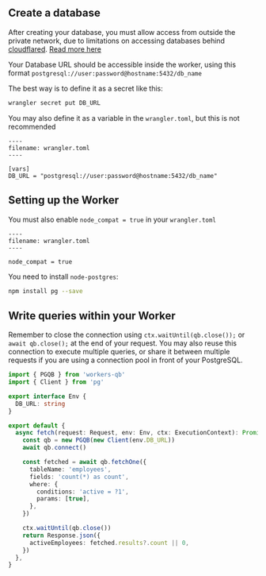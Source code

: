## Create a database

After creating your database, you must allow access from outside the private network, due to limitations on accessing
databases behind [cloudflared](https://developers.cloudflare.com/cloudflare-one/connections/connect-apps/).
[Read more here](https://developers.cloudflare.com/workers/databases/connect-to-postgres/#access-control)

Your Database URL should be accessible inside the worker, using this format
`postgresql://user:password@hostname:5432/db_name`

The best way is to define it as a secret like this:

```bash
wrangler secret put DB_URL
```

You may also define it as a variable in the `wrangler.toml`, but this is not recommended

```
----
filename: wrangler.toml
----

[vars]
DB_URL = "postgresql://user:password@hostname:5432/db_name"
```

## Setting up the Worker

You must also enable `node_compat = true` in your `wrangler.toml`

```
----
filename: wrangler.toml
----

node_compat = true
```

You need to install `node-postgres`:

```bash
npm install pg --save
```

## Write queries within your Worker

Remember to close the connection using `ctx.waitUntil(qb.close());` or `await qb.close();` at the end of your request.
You may also reuse this connection to execute multiple queries, or share it between multiple requests if you are using
a connection pool in front of your PostgreSQL.

```ts
import { PGQB } from 'workers-qb'
import { Client } from 'pg'

export interface Env {
  DB_URL: string
}

export default {
  async fetch(request: Request, env: Env, ctx: ExecutionContext): Promise<Response> {
    const qb = new PGQB(new Client(env.DB_URL))
    await qb.connect()

    const fetched = await qb.fetchOne({
      tableName: 'employees',
      fields: 'count(*) as count',
      where: {
        conditions: 'active = ?1',
        params: [true],
      },
    })

    ctx.waitUntil(qb.close())
    return Response.json({
      activeEmployees: fetched.results?.count || 0,
    })
  },
}
```

